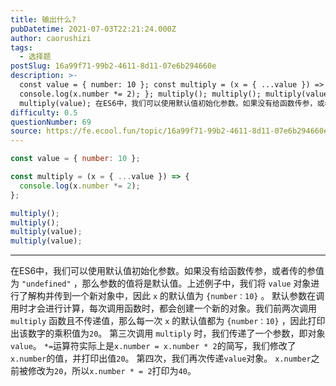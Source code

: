```yaml
---
title: 输出什么?
pubDatetime: 2021-07-03T22:21:24.000Z
author: caorushizi
tags:
  - 选择题
postSlug: 16a99f71-99b2-4611-8d11-07e6b294660e
description: >-
  const value = { number: 10 }; const multiply = (x = { ...value }) => {
  console.log(x.number *= 2); }; multiply(); multiply(); multiply(value);
  multiply(value); 在ES6中，我们可以使用默认值初始化参数。如果没有给函数传参，或者传的参值为 "
difficulty: 0.5
questionNumber: 69
source: https://fe.ecool.fun/topic/16a99f71-99b2-4611-8d11-07e6b294660e
---
```


```javascript
const value = { number: 10 };

const multiply = (x = { ...value }) => {
  console.log(x.number *= 2);
};

multiply();
multiply();
multiply(value);
multiply(value);
```

---

在ES6中，我们可以使用默认值初始化参数。如果没有给函数传参，或者传的参值为 `"undefined"` ，那么参数的值将是默认值。上述例子中，我们将 `value` 对象进行了解构并传到一个新对象中，因此 `x` 的默认值为 `{number：10}` 。
默认参数在调用时才会进行计算，每次调用函数时，都会创建一个新的对象。我们前两次调用 `multiply` 函数且不传递值，那么每一次 `x` 的默认值都为 `{number：10}` ，因此打印出该数字的乘积值为`20`。
第三次调用 `multiply` 时，我们传递了一个参数，即对象`value`。 `*=`运算符实际上是`x.number = x.number * 2`的简写，我们修改了`x.number`的值，并打印出值`20`。
第四次，我们再次传递`value`对象。 `x.number`之前被修改为`20`，所以`x.number * = 2`打印为`40`。
